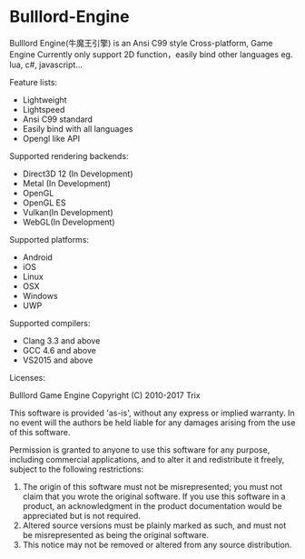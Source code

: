 # Bulllord-Engine
Bulllord Engine(牛魔王引擎) is an Ansi C99 style Cross-platform, Game Engine
Currently only support 2D function，easily bind other languages eg. lua, c#, javascript...

Feature lists:

 * Lightweight
 * Lightspeed
 * Ansi C99 standard
 * Easily bind with all languages
 * Opengl like API
 
Supported rendering backends:

 * Direct3D 12 (In Development)
 * Metal (In Development)
 * OpenGL 
 * OpenGL ES
 * Vulkan(In Development)
 * WebGL(In Development)

Supported platforms:

 * Android
 * iOS
 * Linux
 * OSX
 * Windows
 * UWP 

Supported compilers:

 * Clang 3.3 and above
 * GCC 4.6 and above
 * VS2015 and above
 
Licenses:
 
 Bulllord Game Engine
 Copyright (C) 2010-2017 Trix
 
 This software is provided 'as-is', without any express or implied
 warranty.  In no event will the authors be held liable for any damages
 arising from the use of this software.
 
 Permission is granted to anyone to use this software for any purpose,
 including commercial applications, and to alter it and redistribute it
 freely, subject to the following restrictions:
 
 1. The origin of this software must not be misrepresented; you must not
 claim that you wrote the original software. If you use this software
 in a product, an acknowledgment in the product documentation would be
 appreciated but is not required.
 2. Altered source versions must be plainly marked as such, and must not be
 misrepresented as being the original software.
 3. This notice may not be removed or altered from any source distribution.
